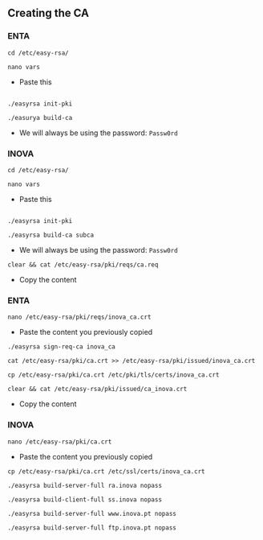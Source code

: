 ## Creating the CA
### ENTA
```
cd /etc/easy-rsa/
```

```
nano vars
```
* Paste this
```

```

```
./easyrsa init-pki
```

```
./easurya build-ca
```
* We will always be using the password: `Passw0rd`

### INOVA
```
cd /etc/easy-rsa/
```

```
nano vars
```
* Paste this
```

```

```
./easyrsa init-pki
```

```
./easyrsa build-ca subca
```
* We will always be using the password: `Passw0rd`
```
clear && cat /etc/easy-rsa/pki/reqs/ca.req
```
* Copy the content 

### ENTA
```
nano /etc/easy-rsa/pki/reqs/inova_ca.crt
```
* Paste the content you previously copied
```
./easyrsa sign-req-ca inova_ca
```

```
cat /etc/easy-rsa/pki/ca.crt >> /etc/easy-rsa/pki/issued/inova_ca.crt
```

```
cp /etc/easy-rsa/pki/ca.crt /etc/pki/tls/certs/inova_ca.crt
```

```
clear && cat /etc/easy-rsa/pki/issued/ca_inova.crt
```
* Copy the content
### INOVA
```
nano /etc/easy-rsa/pki/ca.crt
```
* Paste the content you previously copied
```
cp /etc/easy-rsa/pki/ca.crt /etc/ssl/certs/inova_ca.crt
```

```
./easyrsa build-server-full ra.inova nopass
```

```
./easyrsa build-client-full ss.inova nopass
```

```
./easyrsa build-server-full www.inova.pt nopass
```

```
./easyrsa build-server-full ftp.inova.pt nopass
```

```

```

```

```

```

```

```

```

```

```

```

```

```

```

```

```

```

```

```

```

```

```

```

```

```

```

```

```

```

```

```

```

```

```

```

```

```

```

```

```

```

```

```

```

```

```

```

```

```

```

```

```

```

```

```

```

```

```

```

```

```

```

```

```

```

```

```

```

```

```

```

```

```

```

```

```

```

```

```

```

```

```

```

```

```

```

```

```
